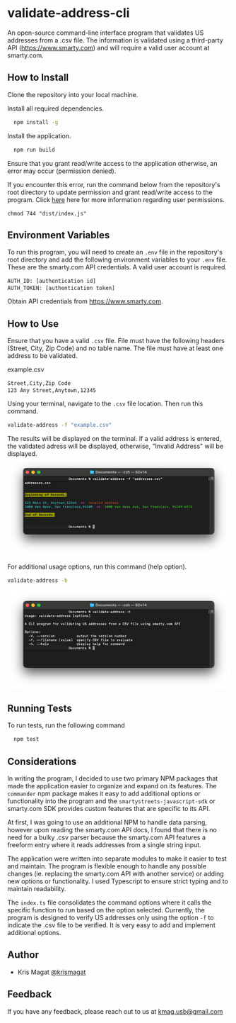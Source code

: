 
# validate-address-cli

An open-source command-line interface program that validates US addresses from a .csv file. The information is validated using a third-party API (https://www.smarty.com) and will require a valid user account at smarty.com.


## How to Install
Clone the repository into your local machine.

Install all required dependencies.
```bash
  npm install -g
```

Install the application.
```bash
  npm run build
```
Ensure that you grant read/write access to the application otherwise, an error may occur (permission denied).

If you encounter this error, run the command below from the repository's root directory to update permission and grant read/write access to the program. Click [here](https://www.educative.io/answers/how-to-resolve-the-permission-denied-error-in-linux) here for more information regarding user permissions.
 ```
 chmod 744 "dist/index.js"
 ```
 
## Environment Variables

To run this program, you will need to create an `.env` file in the repository's root directory and add the following environment variables to your `.env` file. These are the smarty.com API credentials. A valid user account is required.
```
AUTH_ID: [authentication id]
AUTH_TOKEN: [authentication token]
```
Obtain API credentials from https://www.smarty.com.

## How to Use
Ensure that you have a valid `.csv` file. File must have the following headers (Street, City, Zip Code) and no table name. The file must have at least one address to be validated.

example.csv
```csv
Street,City,Zip Code
123 Any Street,Anytown,12345
```

Using your terminal, navigate to the `.csv` file location. Then run this command.
```bash
validate-address -f "example.csv"
```

The results will be displayed on the terminal. If a valid address is entered, the validated adress will be displayed, otherwise, "Invalid Address" will be displayed.
![usage](usage.png)

For additional usage options, run this command (help option).
```bash
validate-address -h
```

![options](options.png)

## Running Tests

To run tests, run the following command

```bash
  npm test
```


## Considerations

In writing the program, I decided to use two primary NPM packages that made the application easier to organize and expand on its features. The `commander` npm package makes it easy to add additional options or functionality into the program and the `smartystreets-javascript-sdk` or smarty.com SDK provides custom features that are specific to its API. 

At first, I was going to use an additional NPM to handle data parsing, however upon reading the smarty.com API docs, I found that there is no need for a bulky .csv parser because the smarty.com API features a freeform entry where it reads addresses from a single string input.

The application were written into separate modules to make it easier to test and maintain. The program is flexible enough to handle any possible changes (ie. replacing the smarty.com API with another service) or adding new options or functionality. I used Typescript to ensure strict typing and to maintain readability.

The `index.ts` file consolidates the command options where it calls the specific function to run based on the option selected. Currently, the program is designed to verify US addresses only using the option `-f` to indicate the .csv file to be verified. It is very easy to add and implement additional options.
## Author

- Kris Magat [@krismagat](https://www.github.com/KrisMagat)


## Feedback

If you have any feedback, please reach out to us at kmag.usb@gmail.com

